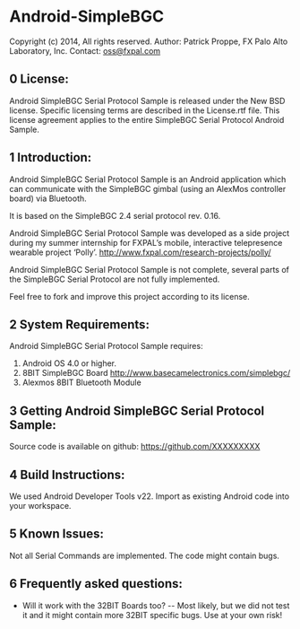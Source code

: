 Android-SimpleBGC
=================

Copyright (c) 2014,
All rights reserved.
Author: Patrick Proppe, FX Palo Alto Laboratory, Inc.
Contact: oss@fxpal.com

## 0 License: 
Android SimpleBGC Serial Protocol Sample is released under the New BSD license. Specific
licensing terms are described in the License.rtf file. This license
agreement applies to the entire SimpleBGC Serial Protocol Android Sample.

## 1 Introduction:
Android SimpleBGC Serial Protocol Sample is an Android application which can 
communicate with the SimpleBGC gimbal (using an AlexMos controller board) via Bluetooth.

It is based on the SimpleBGC 2.4 serial protocol rev. 0.16.

Android SimpleBGC Serial Protocol Sample was developed as a side project during my 
summer internship for FXPAL’s mobile, interactive telepresence wearable project ‘Polly’. 
http://www.fxpal.com/research-projects/polly/ 

Android SimpleBGC Serial Protocol Sample is not complete, several parts of the 
SimpleBGC Serial Protocol are not fully implemented. 

Feel free to fork and improve this project according to its license.
    
## 2 System Requirements:
Android SimpleBGC Serial Protocol Sample requires:
1. Android OS 4.0 or higher.
2. 8BIT SimpleBGC Board http://www.basecamelectronics.com/simplebgc/
3. Alexmos 8BIT Bluetooth Module
	

## 3 Getting Android SimpleBGC Serial Protocol Sample:
Source code is available on github:
https://github.com/XXXXXXXXX

## 4 Build Instructions:
We used Android Developer Tools v22. 
Import as existing Android code into your workspace.	 

## 5 Known Issues:
Not all Serial Commands are implemented.
The code might contain bugs.

## 6 Frequently asked questions:
- Will it work with the 32BIT Boards too? 
-- Most likely, but we did not test it and it might contain more 32BIT specific bugs. Use at your own risk!
